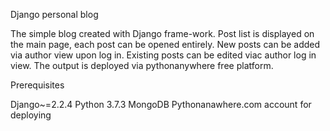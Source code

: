 Django personal blog

The simple blog created with Django frame-work. Post list is displayed on the main page, each post can be opened entirely. New posts can be added via author view upon log in. Existing posts can be edited viac author log in view. The output is deployed via pythonanywhere free platform.


Prerequisites

  Django~=2.2.4
  Python 3.7.3 
  MongoDB
  Pythonanawhere.com account for deploying
  

